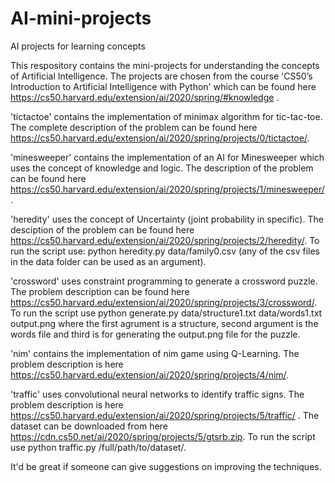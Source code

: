 # AI-mini-projects
AI projects for learning concepts

This respository contains the mini-projects for understanding the concepts of Artificial Intelligence. The projects are chosen from the course 'CS50’s Introduction to
Artificial Intelligence with Python' which can be found here https://cs50.harvard.edu/extension/ai/2020/spring/#knowledge .

'tictactoe'  contains the implementation of minimax algorithm for tic-tac-toe. The complete description of the problem can be found here https://cs50.harvard.edu/extension/ai/2020/spring/projects/0/tictactoe/.

'minesweeper' contains the implementation of an AI for Minesweeper which uses the concept of knowledge and logic. The description of the problem can be found here https://cs50.harvard.edu/extension/ai/2020/spring/projects/1/minesweeper/.

'heredity' uses the concept of Uncertainty (joint probability in specific). The desciption of the problem can be found here https://cs50.harvard.edu/extension/ai/2020/spring/projects/2/heredity/. To run the script use: python heredity.py data/family0.csv (any of the csv files in the data folder can be used as an argument). 

'crossword' uses constraint programming to generate a crossword puzzle. The problem description can be found here https://cs50.harvard.edu/extension/ai/2020/spring/projects/3/crossword/. To run the script use python generate.py data/structure1.txt data/words1.txt output.png where the first agrument is a structure, second argument is the words file and third is for generating the output.png file for the puzzle.  

'nim' contains the implementation of nim game using Q-Learning. The problem description is here https://cs50.harvard.edu/extension/ai/2020/spring/projects/4/nim/.

'traffic' uses convolutional neural networks to identify traffic signs. The problem description is here https://cs50.harvard.edu/extension/ai/2020/spring/projects/5/traffic/ . The dataset can be downloaded from here https://cdn.cs50.net/ai/2020/spring/projects/5/gtsrb.zip. To run the script use python traffic.py /full/path/to/dataset/.

It'd be great if someone can give suggestions on improving the techniques.
